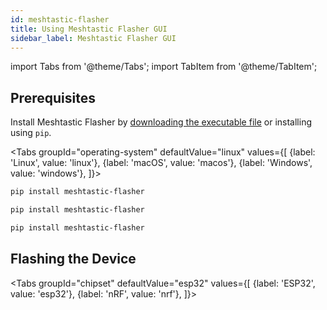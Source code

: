 ```yaml
---
id: meshtastic-flasher
title: Using Meshtastic Flasher GUI
sidebar_label: Meshtastic Flasher GUI
---
```

import Tabs from '@theme/Tabs';
import TabItem from '@theme/TabItem';

## Prerequisites

Install Meshtastic Flasher by [downloading the executable file](https://github.com/meshtastic/Meshtastic-gui-installer/releases) or installing using `pip`.

<Tabs
groupId="operating-system"
defaultValue="linux"
values={[
{label: 'Linux', value: 'linux'},
{label: 'macOS', value: 'macos'},
{label: 'Windows', value: 'windows'},
]}>
  <TabItem value="linux">

  ```bash title="Install Meshtastic Flasher"
  pip install meshtastic-flasher
  ```

  </TabItem>
  <TabItem value="macos">

  ```bash title="Install Meshtastic Flasher"
  pip install meshtastic-flasher
  ```

  </TabItem>
  <TabItem value="windows">

  ```bash title="Install Meshtastic Flasher"
  pip install meshtastic-flasher
  ```

  </TabItem>
</Tabs>

## Flashing the Device
<Tabs
groupId="chipset"
defaultValue="esp32"
values={[
{label: 'ESP32', value: 'esp32'},
{label: 'nRF', value: 'nrf'},
]}>
  <TabItem value="esp32">
  </TabItem>
  <TabItem value="nrf">
  </TabItem>
</Tabs>
